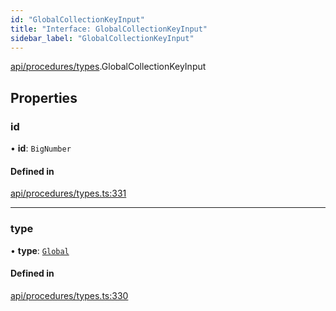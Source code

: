 ```yaml
---
id: "GlobalCollectionKeyInput"
title: "Interface: GlobalCollectionKeyInput"
sidebar_label: "GlobalCollectionKeyInput"
---
```


[api/procedures/types](../../../../../modules/API/Procedures/Types/Types.md).GlobalCollectionKeyInput

## Properties

### id

• **id**: `BigNumber`

#### Defined in

[api/procedures/types.ts:331](https://github.com/PolymeshAssociation/polymesh-sdk/blob/d4e2c127f/src/api/procedures/types.ts#L331)

___

### type

• **type**: [`Global`](../../../../../enums/API/Entities/MetadataEntry/Types/MetadataType/MetadataType.md#global)

#### Defined in

[api/procedures/types.ts:330](https://github.com/PolymeshAssociation/polymesh-sdk/blob/d4e2c127f/src/api/procedures/types.ts#L330)
